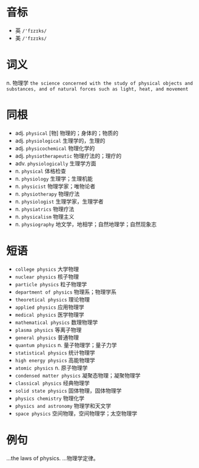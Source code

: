 # 音标

- 英 `/'fɪzɪks/`
- 美 `/'fɪzɪks/`

# 词义

n. 物理学
`the science concerned with the study of physical objects and substances, and of natural forces such as light, heat, and movement`

# 同根

- adj. `physical` [物] 物理的；身体的；物质的
- adj. `physiological` 生理学的，生理的
- adj. `physicochemical` 物理化学的
- adj. `physiotherapeutic` 物理疗法的；理疗的
- adv. `physiologically` 生理学方面
- n. `physical` 体格检查
- n. `physiology` 生理学；生理机能
- n. `physicist` 物理学家；唯物论者
- n. `physiotherapy` 物理疗法
- n. `physiologist` 生理学家，生理学者
- n. `physiatrics` 物理疗法
- n. `physicalism` 物理主义
- n. `physiography` 地文学，地相学；自然地理学；自然现象志

# 短语

- `college physics` 大学物理
- `nuclear physics` 核子物理
- `particle physics` 粒子物理学
- `department of physics` 物理系；物理学系
- `theoretical physics` 理论物理
- `applied physics` 应用物理学
- `medical physics` 医学物理学
- `mathematical physics` 数理物理学
- `plasma physics` 等离子物理
- `general physics` 普通物理
- `quantum physics` n. 量子物理学；量子力学
- `statistical physics` 统计物理学
- `high energy physics` 高能物理学
- `atomic physics` n. 原子物理学
- `condensed matter physics` 凝聚态物理；凝聚物理学
- `classical physics` 经典物理学
- `solid state physics` 固体物理，固体物理学
- `physics chemistry` 物理化学
- `physics and astronomy` 物理学和天文学
- `space physics` 空间物理，空间物理学；太空物理学

# 例句

...the laws of physics.
…物理学定律。


